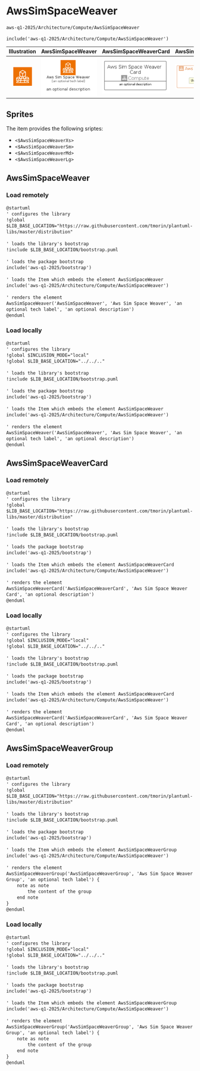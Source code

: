 # AwsSimSpaceWeaver


```text
aws-q1-2025/Architecture/Compute/AwsSimSpaceWeaver
```

```text
include('aws-q1-2025/Architecture/Compute/AwsSimSpaceWeaver')
```



| Illustration | AwsSimSpaceWeaver | AwsSimSpaceWeaverCard | AwsSimSpaceWeaverGroup |
| :---: | :---: | :---: | :---: |
| ![illustration for Illustration](../../../aws-q1-2025/Architecture/Compute/AwsSimSpaceWeaver.png) | ![illustration for AwsSimSpaceWeaver](../../../aws-q1-2025/Architecture/Compute/AwsSimSpaceWeaver.Local.png) | ![illustration for AwsSimSpaceWeaverCard](../../../aws-q1-2025/Architecture/Compute/AwsSimSpaceWeaverCard.Local.png) | ![illustration for AwsSimSpaceWeaverGroup](../../../aws-q1-2025/Architecture/Compute/AwsSimSpaceWeaverGroup.Local.png) |



## Sprites
The item provides the following sriptes:

- `<$AwsSimSpaceWeaverXs>`
- `<$AwsSimSpaceWeaverSm>`
- `<$AwsSimSpaceWeaverMd>`
- `<$AwsSimSpaceWeaverLg>`





## AwsSimSpaceWeaver

### Load remotely
```plantuml
@startuml
' configures the library
!global $LIB_BASE_LOCATION="https://raw.githubusercontent.com/tmorin/plantuml-libs/master/distribution"

' loads the library's bootstrap
!include $LIB_BASE_LOCATION/bootstrap.puml

' loads the package bootstrap
include('aws-q1-2025/bootstrap')

' loads the Item which embeds the element AwsSimSpaceWeaver
include('aws-q1-2025/Architecture/Compute/AwsSimSpaceWeaver')

' renders the element
AwsSimSpaceWeaver('AwsSimSpaceWeaver', 'Aws Sim Space Weaver', 'an optional tech label', 'an optional description')
@enduml
```

### Load locally
```plantuml
@startuml
' configures the library
!global $INCLUSION_MODE="local"
!global $LIB_BASE_LOCATION="../../.."

' loads the library's bootstrap
!include $LIB_BASE_LOCATION/bootstrap.puml

' loads the package bootstrap
include('aws-q1-2025/bootstrap')

' loads the Item which embeds the element AwsSimSpaceWeaver
include('aws-q1-2025/Architecture/Compute/AwsSimSpaceWeaver')

' renders the element
AwsSimSpaceWeaver('AwsSimSpaceWeaver', 'Aws Sim Space Weaver', 'an optional tech label', 'an optional description')
@enduml
```

## AwsSimSpaceWeaverCard

### Load remotely
```plantuml
@startuml
' configures the library
!global $LIB_BASE_LOCATION="https://raw.githubusercontent.com/tmorin/plantuml-libs/master/distribution"

' loads the library's bootstrap
!include $LIB_BASE_LOCATION/bootstrap.puml

' loads the package bootstrap
include('aws-q1-2025/bootstrap')

' loads the Item which embeds the element AwsSimSpaceWeaverCard
include('aws-q1-2025/Architecture/Compute/AwsSimSpaceWeaver')

' renders the element
AwsSimSpaceWeaverCard('AwsSimSpaceWeaverCard', 'Aws Sim Space Weaver Card', 'an optional description')
@enduml
```

### Load locally
```plantuml
@startuml
' configures the library
!global $INCLUSION_MODE="local"
!global $LIB_BASE_LOCATION="../../.."

' loads the library's bootstrap
!include $LIB_BASE_LOCATION/bootstrap.puml

' loads the package bootstrap
include('aws-q1-2025/bootstrap')

' loads the Item which embeds the element AwsSimSpaceWeaverCard
include('aws-q1-2025/Architecture/Compute/AwsSimSpaceWeaver')

' renders the element
AwsSimSpaceWeaverCard('AwsSimSpaceWeaverCard', 'Aws Sim Space Weaver Card', 'an optional description')
@enduml
```

## AwsSimSpaceWeaverGroup

### Load remotely
```plantuml
@startuml
' configures the library
!global $LIB_BASE_LOCATION="https://raw.githubusercontent.com/tmorin/plantuml-libs/master/distribution"

' loads the library's bootstrap
!include $LIB_BASE_LOCATION/bootstrap.puml

' loads the package bootstrap
include('aws-q1-2025/bootstrap')

' loads the Item which embeds the element AwsSimSpaceWeaverGroup
include('aws-q1-2025/Architecture/Compute/AwsSimSpaceWeaver')

' renders the element
AwsSimSpaceWeaverGroup('AwsSimSpaceWeaverGroup', 'Aws Sim Space Weaver Group', 'an optional tech label') {
    note as note
        the content of the group
    end note
}
@enduml
```

### Load locally
```plantuml
@startuml
' configures the library
!global $INCLUSION_MODE="local"
!global $LIB_BASE_LOCATION="../../.."

' loads the library's bootstrap
!include $LIB_BASE_LOCATION/bootstrap.puml

' loads the package bootstrap
include('aws-q1-2025/bootstrap')

' loads the Item which embeds the element AwsSimSpaceWeaverGroup
include('aws-q1-2025/Architecture/Compute/AwsSimSpaceWeaver')

' renders the element
AwsSimSpaceWeaverGroup('AwsSimSpaceWeaverGroup', 'Aws Sim Space Weaver Group', 'an optional tech label') {
    note as note
        the content of the group
    end note
}
@enduml
```

